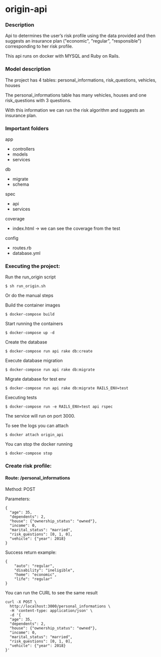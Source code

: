 # origin-api

### Description
Api to determines the user’s risk profile using the data provided and then suggests an insurance plan ("economic", "regular", "responsible") corresponding to her risk profile.

This api runs on docker with MYSQL and Ruby on Rails.


### Model description

The project has 4 tables:
personal_informations, risk_questions, vehicles, houses

The personal_informations table has many vehicles, houses and one risk_questions with 3 questions.

With this information we can run the risk algorithm and suggests an insurance plan.

### Important folders

app 
* controllers
* models
* services

db 
* migrate
* schema

spec 
* api
* services

coverage
* index.html -> we can see the coverage from the test

config
* routes.rb
* database.yml

### Executing the project:

Run the run_origin script
```
$ sh run_origin.sh
```

Or do the manual steps

Build the container images
```
$ docker-compose build
```

Start running the containers
```
$ docker-compose up -d
```

Create the database
```
$ docker-compose run api rake db:create
```

Execute database migration
```
$ docker-compose run api rake db:migrate
```

Migrate database for test env
```
$ docker-compose run api rake db:migrate RAILS_ENV=test
```

Executing tests
```
$ docker-compose run -e RAILS_ENV=test api rspec
```

The service will run on port 3000.


To see the logs you can attach
```
$ docker attach origin_api 
```

You can stop the docker running
```
$ docker-compose stop
```


### Create risk profile:

#### Route: /personal_informations

Method: POST

Parameters:

```
{
  "age": 35,
  "dependents": 2,
  "house": {"ownership_status": "owned"},
  "income": 0,
  "marital_status": "married",
  "risk_questions": [0, 1, 0],
  "vehicle": {"year": 2018}
}
```

Success return example:

```
{
    "auto": "regular",
    "disability": "ineligible",
    "home": "economic",
    "life": "regular"
}
```

You can run the CURL to see the same result
```
curl -X POST \
  http://localhost:3000/personal_informations \
  -H 'content-type: application/json' \
  -d '{
  "age": 35,
  "dependents": 2,
  "house": {"ownership_status": "owned"},
  "income": 0,
  "marital_status": "married",
  "risk_questions": [0, 1, 0],
  "vehicle": {"year": 2018}
}'
```